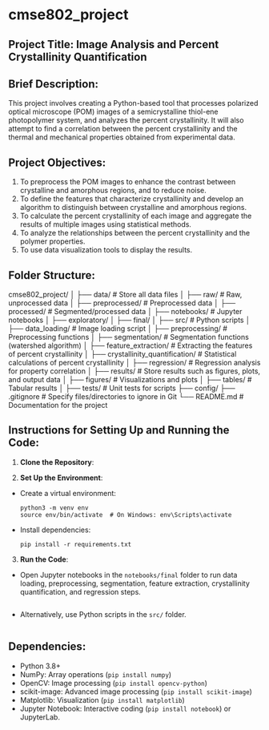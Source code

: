 # cmse802_project

## Project Title: Image Analysis and Percent Crystallinity Quantification


## Brief Description: 	

This project involves creating a Python-based tool that processes polarized optical microscope (POM) images of a semicrystalline  thiol-ene photopolymer system, and analyzes the percent crystallinity. It will also attempt to find a correlation between the percent crystallinity and the thermal and mechanical properties obtained from experimental data.


## Project Objectives:

1. To preprocess the POM images to enhance the contrast between crystalline and amorphous regions, and to reduce noise.
2. To define the features that characterize crystallinity and develop an algorithm to distinguish between crystalline and amorphous regions.
3. To calculate the percent crystallinity of each image and aggregate the results of multiple images using statistical methods.
4. To analyze the relationships between the percent crystallinity and the polymer properties.
5. To use data visualization tools to display the results.


## Folder Structure:
cmse802_project/
│
├── data/									# Store all data files
│   ├── raw/             					# Raw, unprocessed data
│   ├── preprocessed/    					# Preprocessed data
│   ├── processed/       					# Segmented/processed data
│
├── notebooks/           					# Jupyter notebooks
│   ├── exploratory/
│   ├── final/
│
├── src/             	  					# Python scripts
│   ├── data_loading/						# Image loading script
│   ├── preprocessing/ 					# Preprocessing functions
│   ├── segmentation/	 					# Segmentation functions (watershed algorithm)
│   ├── feature_extraction/				# Extracting the features of percent crystallinity
│   ├── crystallinity_quantification/	 	# Statistical calculations of percent crystallinity
│   ├── regression/      					# Regression analysis for property correlation
│
├── results/             					# Store results such as figures, plots, and output data
│   ├── figures/         					# Visualizations and plots
│   ├── tables/          					# Tabular results
│
├── tests/               					# Unit tests for scripts
├── config/
├── .gitignore           					# Specify files/directories to ignore in Git
└── README.md            					# Documentation for the project


## Instructions for Setting Up and Running the Code:

1. **Clone the Repository**:

2. **Set Up the Environment**:
- Create a virtual environment:
  ```
  python3 -m venv env
  source env/bin/activate  # On Windows: env\Scripts\activate
  ```
- Install dependencies:
  ```
  pip install -r requirements.txt
  ```

3. **Run the Code**:
- Open Jupyter notebooks in the `notebooks/final` folder to run data loading, preprocessing, segmentation, feature extraction, crystallinity quantification, and regression steps.
  ```
- Alternatively, use Python scripts in the `src/` folder.
  ```

## Dependencies:
- Python 3.8+
- NumPy: Array operations (`pip install numpy`)
- OpenCV: Image processing (`pip install opencv-python`)
- scikit-image: Advanced image processing (`pip install scikit-image`)
- Matplotlib: Visualization (`pip install matplotlib`)
- Jupyter Notebook: Interactive coding (`pip install notebook`) or JupyterLab.